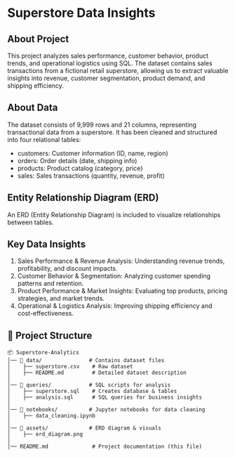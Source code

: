 # Superstore Data Insights

About Project
---
This project analyzes sales performance, customer behavior, product trends, and operational logistics using SQL. The dataset contains sales transactions from a fictional retail superstore, allowing us to extract valuable insights into revenue, customer segmentation, product demand, and shipping efficiency.

About Data
---
The dataset consists of 9,999 rows and 21 columns, representing transactional data from a superstore. It has been cleaned and structured into four relational tables:
- customers: Customer information (ID, name, region)
- orders: Order details (date, shipping info)
- products: Product catalog (category, price)
- sales: Sales transactions (quantity, revenue, profit)

Entity Relationship Diagram (ERD)
---
An ERD (Entity Relationship Diagram) is included to visualize relationships between tables.


 Key Data Insights
---
1. Sales Performance & Revenue Analysis: Understanding revenue trends, profitability, and discount impacts.
2. Customer Behavior & Segmentation: Analyzing customer spending patterns and retention.
3. Product Performance & Market Insights: Evaluating top products, pricing strategies, and market trends.
4. Operational & Logistics Analysis: Improving shipping efficiency and cost-effectiveness.

📂 Project Structure
---
```
📦 Superstore-Analytics
│── 📁 data/               # Contains dataset files
│    ├── superstore.csv    # Raw dataset
│    ├── README.md         # Detailed dataset description
│
│── 📁 queries/            # SQL scripts for analysis
│    ├── superstore.sql    # Creates database & tables
│    ├── analysis.sql      # SQL queries for business insights
│
│── 📁 notebooks/          # Jupyter notebooks for data cleaning
│    ├── data_cleaning.ipynb
│
│── 📁 assets/             # ERD diagram & visuals
│    ├── erd_diagram.png
│
│── README.md              # Project documentation (this file)
```











